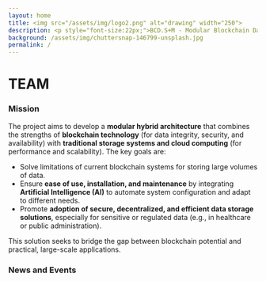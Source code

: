 ```yaml
---
layout: home
title: <img src="/assets/img/logo2.png" alt="drawing" width="250">
description: <p style="font-size:22px;">BCD.S+M - Modular Blockchain Data Storage and Management System with AI</p>
background: /assets/img/chuttersnap-146799-unsplash.jpg
permalink: /
---
```

# TEAM 

### Mission

The project aims to develop a **modular hybrid architecture** that combines the strengths of **blockchain technology** (for data integrity, security, and availability) with **traditional storage systems and cloud computing** (for performance and scalability). The key goals are:

- Solve limitations of current blockchain systems for storing large volumes of data.
- Ensure **ease of use, installation, and maintenance** by integrating **Artificial Intelligence (AI)** to automate system configuration and adapt to different needs.
- Promote **adoption of secure, decentralized, and efficient data storage solutions**, especially for sensitive or regulated data (e.g., in healthcare or public administration).

This solution seeks to bridge the gap between blockchain potential and practical, large-scale applications.


### News and Events
